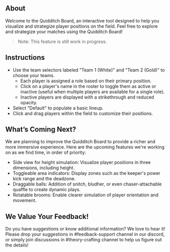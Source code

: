 
##  About
Welcome to the Quidditch Board, an interactive tool designed to help you visualize and strategize player positions on the field. Feel free to explore and strategize your matches using the Quidditch Board!

> Note: This feature is still work in progress.


<div id="quidditch-board" style="margin-left:-60%"></div>


## Instructions

- Use the team selectors labeled "Team 1 (White)" and "Team 2 (Gold)" to choose your teams. 
   - Each player is assigned a role based on their primary position. 
   - Click on a player's name in the roster to toggle them as active or inactive (useful when multiple players are available for a single role).
   - Inactive players are displayed with a strikethrough and reduced opacity.
- Select "Default" to populate a basic lineup.
- Click and drag players within the field to customize their positions.


## What’s Coming Next?
We are planning to improve the Quidditch Board to provide a richer and more immersive experience. Here are the upcoming features we're working on as we find time, in order of priority:

- Side view for height simulation: Visualize player positions in three dimensions, including height.
- Toggleable area indicators: Display zones such as the keeper's power kick range and the deadzone.
- Draggable balls: Addition of snitch, bludher, or even chaser-attachable quaffle to create dynamic plays.
- Rotatable brooms: Enable clearer simulation of player orientation and movement.


## We Value Your Feedback!
Do you have suggestions or know additional information? We love to hear it! Please drop your suggestions in #feedback-support channel in our discord, or simply join discussions in #theory-crafting channel to help us figure out the details!